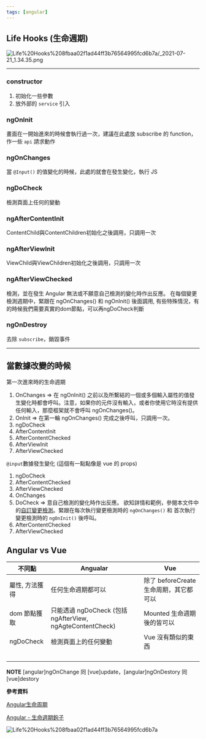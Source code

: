 ```yaml
---
tags: [angular]
---
```


## Life Hooks (生命週期)

![Life%20Hooks%208fbaa02f1ad44ff3b76564995fcd6b7a/_2021-07-21_1.34.35.png](https://ik.imagekit.io/14v7jwku5tz/Blogger/Docusaurus/_2021-07-21_1.39.40_g3w-n1T7hS9.png?ik-sdk-version=javascript-1.4.3&updatedAt=1644802618366)



------

### constructor

1. 初始化一些參數
2. 放外部的 `service` 引入

### ngOnInit

畫面在一開始進來的時候會執行過一次，建議在此處放 subscribe 的 function，作一些 `api` 請求動作

### ngOnChanges

當 `@Input()` 的值變化的時候，此處的就會在發生變化，執行 JS

### ngDoCheck

檢測頁面上任何的變動

### ngAfterContentInit

ContentChild與ContentChildren初始化之後調用，只調用一次

### ngAfterViewInit
ViewChild與ViewChildren初始化之後調用，只調用一次

### ngAfterViewChecked

檢測，並在發生 Angular 無法或不願意自己檢測的變化時作出反應。
在每個變更檢測週期中，緊跟在 ngOnChanges() 和 ngOnInit() 後面調用,
有些特殊情況，有的時候我們需要真實的dom節點，可以再ngDoCheck判斷

### ngOnDestroy

去除 `subscribe`，銷毀事件

------

## 當數據改變的時候

第一次進來時的生命週期

1. OnChanges ⇒ 在 ngOnInit() 之前以及所繫結的一個或多個輸入屬性的值發生變化時都會呼叫。注意，如果你的元件沒有輸入，或者你使用它時沒有提供任何輸入，那麼框架就不會呼叫 ngOnChanges()。
2. OnInit ⇒ 在第一輪 ngOnChanges() 完成之後呼叫，只調用一次。
3. ngDoCheck
4. AfterContentInit
5. AfterContentChecked
6. AfterViewInit
7. AfterViewChecked

`@input`數據發生變化 (這個有一點點像是 vue 的 props)

1. ngDoCheck
2. AfterContentChecked
3. AfterViewChecked
4. OnChanges
5. DoCheck  ⇒ 意自己檢測的變化時作出反應。 欲知詳情和範例，參閱本文件中的[自訂變更檢測](https://angular.tw/guide/lifecycle-hooks#docheck)。緊跟在每次執行變更檢測時的 `ngOnChanges()` 和 首次執行變更檢測時的 `ngOnInit()` 後呼叫。
6. AfterContentChecked
7. AfterViewChecked



## Angular vs Vue


| 不同點         | Angualar                                                  | Vue                                    |
| -------------- | --------------------------------------------------------- | -------------------------------------- |
| 屬性, 方法獲得 | 任何生命週期都可以                                        | 除了 beforeCreate 生命周期，其它都可以 |
| dom 節點獲取   | 只能透過 ngDoCheck (包括 ngAfterView, ngAgteContentCheck) | Mounted 生命週期後的皆可以             |
| ngDoCheck      | 檢測頁面上的任何變動                                      | Vue 沒有類似的東西                     |
|                |                                                           |                                        |
|                |                                                           |                                        |
|                |                                                           |                                        |
|                |                                                           |                                        |

**NOTE** [angular]ngOnChange 同 [vue]update，[angular]ngOnDestory 同 [vue]destory

**參考資料**

[Angular生命周期](https://zhuanlan.zhihu.com/p/96509858)

[Angular - 生命週期鉤子](https://angular.tw/guide/lifecycle-hooks)


![Life%20Hooks%208fbaa02f1ad44ff3b76564995fcd6b7a](https://ik.imagekit.io/14v7jwku5tz/Blogger/Docusaurus/_2021-07-21_1.34.35_Dg4tjbQDl.png?ik-sdk-version=javascript-1.4.3&updatedAt=1644802619918)